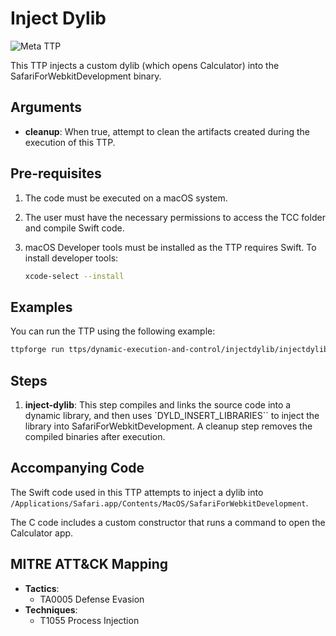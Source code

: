 # Inject Dylib

![Meta TTP](https://img.shields.io/badge/Meta_TTP-blue)

This TTP injects a custom dylib (which opens Calculator) into the
SafariForWebkitDevelopment binary.

## Arguments

- **cleanup**: When true, attempt to clean the artifacts
  created during the execution of this TTP.

## Pre-requisites

1. The code must be executed on a macOS system.
1. The user must have the necessary permissions to access the TCC folder and
   compile Swift code.
1. macOS Developer tools must be installed as the TTP requires Swift. To
   install developer tools:

   ```bash
   xcode-select --install
   ```

## Examples

You can run the TTP using the following example:

```bash
ttpforge run ttps/dynamic-execution-and-control/injectdylib/injectdylib.yaml
```

## Steps

1. **inject-dylib**: This step compiles and links the source code into a
   dynamic library, and then uses `DYLD_INSERT_LIBRARIES`` to inject the
   library into SafariForWebkitDevelopment.
   A cleanup step removes the compiled binaries after execution.

## Accompanying Code

The Swift code used in this TTP attempts to inject a dylib into
`/Applications/Safari.app/Contents/MacOS/SafariForWebkitDevelopment`.

The C code includes a custom constructor that runs a command to open
the Calculator app.

## MITRE ATT&CK Mapping

- **Tactics**:
  - TA0005 Defense Evasion
- **Techniques**:
  - T1055 Process Injection
